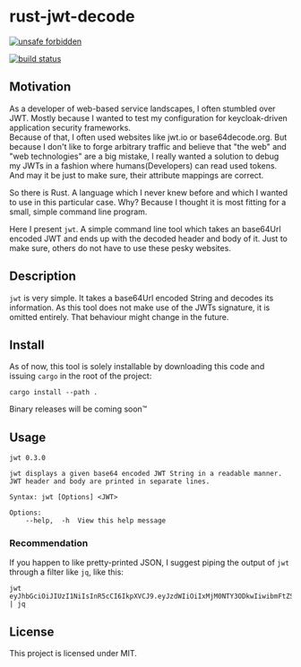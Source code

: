 # rust-jwt-decode

[![unsafe forbidden](https://img.shields.io/badge/unsafe-forbidden-success.svg)](https://github.com/rust-secure-code/safety-dance/)

[![build status](https://github.com/Lazalatin/rust-jwt-decode/workflows/test/badge.svg)](https://github.com/Lazalatin/rust-jwt-decode/actions)

## Motivation

As a developer of web-based service landscapes, I often stumbled over JWT. Mostly because I wanted to test my configuration for keycloak-driven application security frameworks.  
Because of that, I often used websites like jwt.io or base64decode.org. But because I don't like to forge arbitrary traffic and believe that "the web" and "web technologies" are a big mistake, I really wanted a solution to debug my JWTs in a fashion where humans(Developers) can read used tokens.
And may it be just to make sure, their attribute mappings are correct.

So there is Rust. A language which I never knew before and which I wanted to use in this particular case.
Why? Because I thought it is most fitting for a small, simple command line program.

Here I present `jwt`. A simple command line tool which takes an base64Url encoded JWT and ends up with the decoded header and body of it.
Just to make sure, others do not have to use these pesky websites.

## Description

`jwt` is very simple. It takes a base64Url encoded String and decodes its information.
As this tool does not make use of the JWTs signature, it is omitted entirely. That behaviour might change in the future.

## Install

As of now, this tool is solely installable by downloading this code and issuing `cargo` in the root of the project:

```
cargo install --path .
```

Binary releases will be coming soon™

## Usage

```
jwt 0.3.0

jwt displays a given base64 encoded JWT String in a readable manner.
JWT header and body are printed in separate lines.

Syntax: jwt [Options] <JWT>

Options:
	--help,  -h	 View this help message
```

### Recommendation

If you happen to like pretty-printed JSON, I suggest piping the output of `jwt` through a filter like `jq`, like this:

```
jwt eyJhbGciOiJIUzI1NiIsInR5cCI6IkpXVCJ9.eyJzdWIiOiIxMjM0NTY3ODkwIiwibmFtZSI6IkpvaG4gRG9lIiwiaWF0IjoxNTE2MjM5MDIyfQ.SflKxwRJSMeKKF2QT4fwpMeJf36POk6yJV_adQssw5c | jq
```

## License

This project is licensed under MIT.
